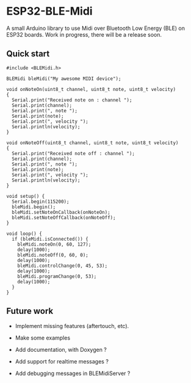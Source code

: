 ESP32-BLE-Midi
==============

A small Arduino library to use Midi over Bluetooth Low Energy (BLE) on ESP32 boards.
Work in progress, there will be a release soon.

Quick start
-----------

```
#include <BLEMidi.h>

BLEMidi bleMidi("My awesome MIDI device");

void onNoteOn(uint8_t channel, uint8_t note, uint8_t velocity)
{
  Serial.print("Received note on : channel ");
  Serial.print(channel);
  Serial.print(", note ");
  Serial.print(note);
  Serial.print(", velocity ");
  Serial.println(velocity);
}

void onNoteOff(uint8_t channel, uint8_t note, uint8_t velocity)
{
  Serial.print("Received note off : channel ");
  Serial.print(channel);
  Serial.print(", note ");
  Serial.print(note);
  Serial.print(", velocity ");
  Serial.println(velocity);
}

void setup() {
  Serial.begin(115200);
  bleMidi.begin();
  bleMidi.setNoteOnCallback(onNoteOn);
  bleMidi.setNoteOffCallback(onNoteOff);
}

void loop() {
  if (bleMidi.isConnected()) {
    bleMidi.noteOn(0, 60, 127);
    delay(1000);
    bleMidi.noteOff(0, 60, 0);
    delay(1000);
    bleMidi.controlChange(0, 45, 53);
    delay(1000);
    bleMidi.programChange(0, 53);
    delay(1000);
  }
}
```

Future work
-----------

- Implement missing features (aftertouch, etc).
- Make some examples
- Add documentation, with Doxygen ?

- Add support for realtime messages ?
- Add debugging messages in BLEMidiServer ?




